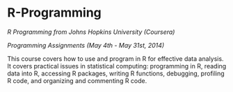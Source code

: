 # R-Programming
*R Programming from Johns Hopkins University (Coursera)*

*Programming Assignments    (May 4th - May 31st, 2014)*

This course covers how to use and program in R for effective data
analysis. It covers practical issues in statistical computing:
programming in R, reading data into R, accessing R packages,
writing R functions, debugging, profiling R code, and organizing and
commenting R code.

